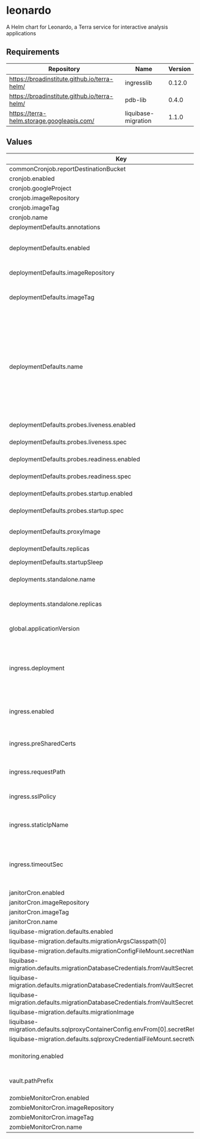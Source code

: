 # leonardo

A Helm chart for Leonardo, a Terra service for interactive analysis applications

## Requirements

| Repository | Name | Version |
|------------|------|---------|
| https://broadinstitute.github.io/terra-helm/ | ingresslib | 0.12.0 |
| https://broadinstitute.github.io/terra-helm/ | pdb-lib | 0.4.0 |
| https://terra-helm.storage.googleapis.com/ | liquibase-migration | 1.1.0 |

## Values

| Key | Type | Default | Description |
|-----|------|---------|-------------|
| commonCronjob.reportDestinationBucket | string | `nil` |  |
| cronjob.enabled | bool | `false` |  |
| cronjob.googleProject | string | `nil` |  |
| cronjob.imageRepository | string | `"us.gcr.io/broad-dsp-gcr-public/resource-validator"` |  |
| cronjob.imageTag | string | `"79854b1"` |  |
| cronjob.name | string | `"leonardo-resource-validator-cronjob"` |  |
| deploymentDefaults.annotations | object | `{}` |  |
| deploymentDefaults.enabled | bool | `true` | Whether a declared deployment is enabled. If false, no resources will be created |
| deploymentDefaults.imageRepository | string | `"gcr.io/broad-dsp-gcr-public/leonardo"` | Image repo to pull Leonardo images from |
| deploymentDefaults.imageTag | string | `nil` | Image tag to be used when deploying Pods @default global.applicationVersion |
| deploymentDefaults.name | Required | `nil` | A name for the deployment that will be substituted into resource definitions. Example: `"leonardo-backend"`. The deployment name will be substituted into Deployment and ConfigMap names.   Eg. "leonardo-frontend" -> "leonardo-frontend-deployment", "leonardo-frontend-cm" |
| deploymentDefaults.probes.liveness.enabled | bool | `true` |  |
| deploymentDefaults.probes.liveness.spec | object | `{"failureThreshold":30,"httpGet":{"path":"/version","port":8080},"initialDelaySeconds":15,"periodSeconds":10,"successThreshold":1,"timeoutSeconds":5}` | k8s spec of the liveness probe to deploy, if enabled |
| deploymentDefaults.probes.readiness.enabled | bool | `true` |  |
| deploymentDefaults.probes.readiness.spec | object | `{"failureThreshold":6,"httpGet":{"path":"/status","port":8080},"initialDelaySeconds":15,"periodSeconds":10,"successThreshold":1,"timeoutSeconds":5}` | k8s spec of the readiness probe to deploy, if enabled |
| deploymentDefaults.probes.startup.enabled | bool | `true` |  |
| deploymentDefaults.probes.startup.spec | object | `{"failureThreshold":1080,"httpGet":{"path":"/version","port":8080},"periodSeconds":10,"successThreshold":1,"timeoutSeconds":5}` | k8s spec of the startup probe to deploy, if enabled |
| deploymentDefaults.proxyImage | string | `"broadinstitute/openidc-proxy:tcell_3_1_0"` | Image that the OIDC proxy uses |
| deploymentDefaults.replicas | int | `0` | Number of replicas for the deployment |
| deploymentDefaults.startupSleep | int | `30` |  |
| deployments.standalone.name | string | `"leonardo"` | Name to use for the default standalone Leonardo deployment |
| deployments.standalone.replicas | int | `1` | Number of replicas in the default standalone Leonardo deployment |
| global.applicationVersion | string | `"latest"` | What version of the Leonardo application to deploy |
| ingress.deployment | string | `"leonardo"` | Name of the deployment to associate with the Ingress (should correspond to the "name" field of a deployment, under the deployments key, above) |
| ingress.enabled | bool | `true` | Whether to create Ingress, Service and associated config resources |
| ingress.preSharedCerts | list | `[]` | Array of pre-shared GCP SSL certificate names to associate with the Ingress |
| ingress.requestPath | string | `"/status"` | Request path to which the probe system should connect |
| ingress.sslPolicy | string | `nil` | Name of a GCP SSL policy to associate with the Ingress |
| ingress.staticIpName | string | `nil` | Required. Name of the static IP, allocated in GCP, to associate with the Ingress |
| ingress.timeoutSec | int | `28800` | Load balancer backend timeout (Leonardo has a large backend timeout to support long-lived websockets -- see DDO-132 / IA-1665) |
| janitorCron.enabled | bool | `false` |  |
| janitorCron.imageRepository | string | `"us.gcr.io/broad-dsp-gcr-public/janitor"` |  |
| janitorCron.imageTag | string | `"79854b1"` |  |
| janitorCron.name | string | `"leonardo-janitor-cronjob"` |  |
| liquibase-migration.defaults.enabled | bool | `false` |  |
| liquibase-migration.defaults.migrationArgsClasspath[0] | string | `"$(find /leonardo -name 'leonardo*.jar')"` |  |
| liquibase-migration.defaults.migrationConfigFileMount.secretName | string | `"leonardo-backend-app-ctmpls"` |  |
| liquibase-migration.defaults.migrationDatabaseCredentials.fromVaultSecret.passwordKey | string | `"db_password"` |  |
| liquibase-migration.defaults.migrationDatabaseCredentials.fromVaultSecret.path | string | `nil` |  |
| liquibase-migration.defaults.migrationDatabaseCredentials.fromVaultSecret.usernameKey | string | `"db_user"` |  |
| liquibase-migration.defaults.migrationImage | string | `"gcr.io/broad-dsp-gcr-public/leonardo"` |  |
| liquibase-migration.defaults.sqlproxyContainerConfig.envFrom[0].secretRef.name | string | `"leonardo-backend-sqlproxy-env"` |  |
| liquibase-migration.defaults.sqlproxyCredentialFileMount.secretName | string | `"leonardo-backend-sqlproxy-ctmpls"` |  |
| monitoring.enabled | bool | `true` | Whether to enable Prometheus monitoring for Leonardo pods |
| vault.pathPrefix | string | `nil` | Vault path prefix for secrets. Required if vault.enabled. |
| zombieMonitorCron.enabled | bool | `false` |  |
| zombieMonitorCron.imageRepository | string | `"us.gcr.io/broad-dsp-gcr-public/zombie-monitor"` |  |
| zombieMonitorCron.imageTag | string | `"79854b1"` |  |
| zombieMonitorCron.name | string | `"leonardo-zombie-monitor-cronjob"` |  |
